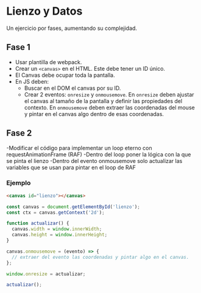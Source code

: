 # Lienzo y Datos

Un ejercicio por fases, aumentando su complejidad.

## Fase 1

- Usar plantilla de webpack.
- Crear un `<canvas>` en el HTML. Este debe tener un ID único.
- El Canvas debe ocupar toda la pantalla.
- En JS deben:
  - Buscar en el DOM el canvas por su ID.
  - Crear 2 eventos: `onresize` y `onmousemove`. En `onresize` deben ajustar el canvas al tamaño de la pantalla y definir las propiedades del contexto. En `onmousemove` deben extraer las coordenadas del mouse y pintar en el canvas algo dentro de esas coordenadas.

## Fase 2

-Modificar el código para implementar un loop eterno con requestAnimationFrame (RAF)
-Dentro del loop poner la lógica con la que se pinta el lienzo
-Dentro del evento onmousemove solo actualizar las variables que se usan para pintar en el loop de RAF

### Ejemplo

```html
<canvas id="lienzo"></canvas>
```

```js
const canvas = document.getElementById('lienzo');
const ctx = canvas.getContext('2d');

function actualizar() {
  canvas.width = window.innerWidth;
  canvas.height = window.innerHeight;
}

canvas.onmousemove = (evento) => {
  // extraer del evento las coordenadas y pintar algo en el canvas.
};

window.onresize = actualizar;

actualizar();
```
